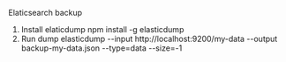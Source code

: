 Elaticsearch backup

1. Install elaticdump
npm install -g elasticdump
2. Run dump
elasticdump --input http://localhost:9200/my-data --output backup-my-data.json --type=data --size=-1
